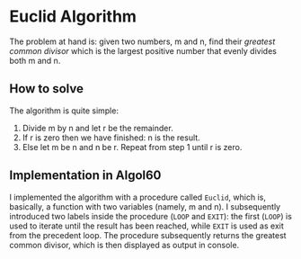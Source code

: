 # Euclid Algorithm #

The problem at hand is: given two numbers, m and n, find their *greatest common divisor* which is the largest positive number that evenly divides both m and n.

## How to solve ##

The algorithm is quite simple:
1. Divide m by n and let r be the remainder.
2. If r is zero then we have finished: n is the result.
3. Else let m be n and n be r. Repeat from step 1 until r is zero.

## Implementation in Algol60 ##

I implemented the algorithm with a procedure called `Euclid`, which is, basically, a function with two variables (namely, m and n).
I subsequently introduced two labels inside the procedure (`LOOP` and `EXIT`): the first (`LOOP`) is used to iterate until the result has been reached, while `EXIT` is used as exit from the precedent loop.
The procedure subsequently returns the greatest common divisor, which is then displayed as output in console.



